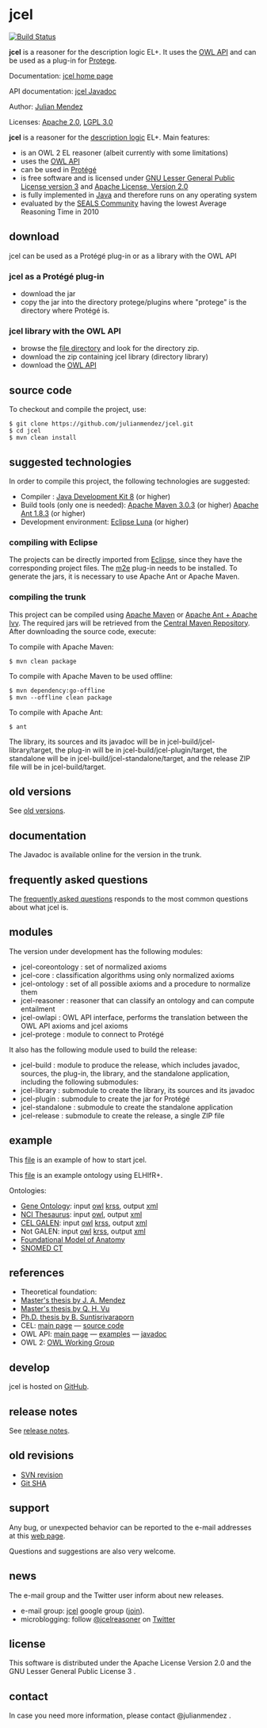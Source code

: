 jcel
====

[![Build Status](https://travis-ci.org/julianmendez/jcel.png?branch=master)](https://travis-ci.org/julianmendez/jcel)

**jcel** is a reasoner for the description logic EL+. It uses the [OWL API](http://owlcs.github.io/owlapi/) and can be used as a plug-in for [Protege](http://protege.stanford.edu/).

Documentation: [jcel home page](http://julianmendez.github.io/jcel/)

API documentation: [jcel Javadoc](http://jcel.sourceforge.net/javadoc/)

Author: [Julian Mendez](http://lat.inf.tu-dresden.de/~mendez/)

Licenses: [Apache 2.0](http://www.apache.org/licenses/LICENSE-2.0.txt), [LGPL 3.0](http://www.gnu.org/licenses/lgpl-3.0.txt)





**jcel** is a reasoner for the [description logic](http://dl.kr.org) EL+.
Main features:

* is an OWL 2 EL reasoner (albeit currently with some limitations)
* uses the [OWL API](http://owlapi.sourceforge.net)
* can be used in [Protégé](http://protege.stanford.edu)
* is free software and is licensed under [GNU Lesser General Public License version 3](http://www.gnu.org/licenses/lgpl.txt) and [Apache License, Version 2.0](http://www.apache.org/licenses/LICENSE-2.0.txt)
* is fully implemented in [Java](http://www.oracle.com/us/technologies/java/standard-edition/overview/index.html) and therefore runs on any operating system
* evaluated by the [SEALS Community](http://www.seals-project.eu/news/storage-and-reasoning-systems-news) having the lowest Average Reasoning Time in 2010


## download

jcel can be used as a Protégé plug-in or as a library with the OWL API


### jcel as a Protégé plug-in

* download the jar
* copy the jar into the directory protege/plugins where "protege" is the directory where Protégé is.


### jcel library with the OWL API

* browse the [file directory](http://sourceforge.net/projects/jcel/files/) and look for the directory zip.
* download the zip containing jcel library (directory library)
* download the [OWL API](http://sourceforge.net/projects/owlapi/files/)


## source code

To checkout and compile the project, use:

```
$ git clone https://github.com/julianmendez/jcel.git
$ cd jcel
$ mvn clean install
```

## suggested technologies
In order to compile this project, the following technologies are suggested:

* Compiler :
   [Java Development Kit 8](http://java.sun.com/) (or higher)
* Build tools (only one is needed):
   [Apache Maven 3.0.3](http://maven.apache.org/) (or higher)
   [Apache Ant 1.8.3](http://ant.apache.org/) (or higher)
* Development environment:
   [Eclipse Luna](http://www.eclipse.org/) (or higher)

### compiling with Eclipse
The projects can be directly imported from [Eclipse](http://www.eclipse.org/), since they have the corresponding project files. The [m2e](https://www.eclipse.org/m2e-wtp/) plug-in needs to be installed. To generate the jars, it is necessary to use Apache Ant or Apache Maven.

### compiling the trunk
This project can be compiled using [Apache Maven](http://maven.apache.org/) or [Apache Ant + Apache Ivy](http://ant.apache.org/ivy/). The required jars will be retrieved from the [Central Maven Repository](http://search.maven.org/#browse). After downloading the source code, execute:

To compile with Apache Maven:
```
$ mvn clean package
```

To compile with Apache Maven to be used offline:
```
$ mvn dependency:go-offline
$ mvn --offline clean package
```

To compile with Apache Ant:
```
$ ant
```

The library, its sources and its javadoc will be in jcel-build/jcel-library/target, the plug-in will be in jcel-build/jcel-plugin/target, the standalone will be in jcel-build/jcel-standalone/target, and the release ZIP file will be in jcel-build/target.


## old versions

See [old versions](http://julianmendez.github.io/jcel/data/oldversions.md).


## documentation

The Javadoc is available online for the version in the trunk.


## frequently asked questions

The [frequently asked questions](http://julianmendez.github.io/jcel/data/faq.md) responds to the most common questions about what jcel is.


## modules

The version under development has the following modules:

* jcel-coreontology : set of normalized axioms
* jcel-core : classification algorithms using only normalized axioms
* jcel-ontology : set of all possible axioms and a procedure to normalize them
* jcel-reasoner : reasoner that can classify an ontology and can compute entailment
* jcel-owlapi : OWL API interface, performs the translation between the OWL API axioms and jcel axioms
* jcel-protege : module to connect to Protégé

It also has the following module used to build the release:

* jcel-build : module to produce the release, which includes javadoc, sources, the plug-in, the library, and the standalone application, including the following submodules:
 * jcel-library : submodule to create the library, its sources and its javadoc
 * jcel-plugin : submodule to create the jar for Protégé
 * jcel-standalone : submodule to create the standalone application
 * jcel-release : submodule to create the release, a single ZIP file


## example

This [file](http://julianmendez.github.io/jcel/data/start-jcel.sh.txt) is an example of how to start jcel.

This [file](http://julianmendez.github.io/jcel/data/example.owl) is an example ontology using ELHIfR+.

Ontologies:
* [Gene Ontology](http://www.geneontology.org/): input [owl](http://lat.inf.tu-dresden.de/systems/jcel/ontologies/geneontology.owl.zip) [krss](http://lat.inf.tu-dresden.de/systems/jcel/ontologies/go.cel.zip), output [xml](http://lat.inf.tu-dresden.de/systems/jcel/ontologies/geneontology-inferred-0.12.0.xml.zip)
* [NCI Thesaurus](http://ncit.nci.nih.gov/): input [owl](http://lat.inf.tu-dresden.de/systems/jcel/ontologies/nci.owl.zip), output [xml](http://lat.inf.tu-dresden.de/systems/jcel/ontologies/nci-inferred-0.12.0.xml.zip)
* [CEL GALEN](http://www.opengalen.org/): input [owl](http://lat.inf.tu-dresden.de/systems/jcel/ontologies/celgalen.owl.zip) [krss](http://lat.inf.tu-dresden.de/systems/jcel/ontologies/celgalen.cel.zip), output [xml](http://lat.inf.tu-dresden.de/systems/jcel/ontologies/celgalen-inferred-0.12.0.xml.zip)
* Not GALEN: input [owl](http://lat.inf.tu-dresden.de/systems/jcel/ontologies/notgalen.owl.zip) [krss](http://lat.inf.tu-dresden.de/systems/jcel/ontologies/notgalen.cel.zip), output [xml](http://lat.inf.tu-dresden.de/systems/jcel/ontologies/notgalen-inferred-0.12.0.xml.zip)
* [Foundational Model of Anatomy](http://sig.biostr.washington.edu/projects/fm/)
* [SNOMED CT](http://www.ihtsdo.org/our-standards/)


## references

* Theoretical foundation:
 * [Master's thesis by J. A. Mendez](http://lat.inf.tu-dresden.de/research/mas/Men-Mas-11.pdf)
 * [Master's thesis by Q. H. Vu](http://lat.inf.tu-dresden.de/research/mas/Vu-Mas-08.pdf)
 * [Ph.D. thesis by B. Suntisrivaraporn](http://lat.inf.tu-dresden.de/research/phd/Sun-PhD-09.pdf)
* CEL: [main page](http://lat.inf.tu-dresden.de/systems/cel) — [source code](https://github.com/julianmendez/cel)
* OWL API: [main page](http://owlapi.sourceforge.net/) — [examples](http://owlapi.sourceforge.net/documentation.html) — [javadoc](http://owlapi.sourceforge.net/javadoc)
* OWL 2: [OWL Working Group](http://www.w3.org/2007/OWL/wiki/OWL_Working_Group)


## develop

jcel is hosted on [GitHub](https://github.com/julianmendez/jcel).


## release notes

See [release notes](http://julianmendez.github.io/jcel/data/releasenotes.md).


## old revisions 

* [SVN revision](http://julianmendez.github.io/jcel/data/svnrev.txt)
* [Git SHA](http://julianmendez.github.io/jcel/data/gitsha.txt)


## support

Any bug, or unexpected behavior can be reported to the e-mail addresses at this [web page](http://lat.inf.tu-dresden.de/~mendez).

Questions and suggestions are also very welcome.


## news

The e-mail group and the Twitter user inform about new releases.

* e-mail group: [jcel](https://groups.google.com/group/jcel?lnk=) google group ([join](https://groups.google.com/group/jcel/subscribe?note=1)).
* microblogging: follow [@jcelreasoner](http://twitter.com/jcelreasoner) on [Twitter](http://twitter.com/)


## license

This software is distributed under the Apache License Version 2.0 and the GNU Lesser General Public License 3 .


## contact

In case you need more information, please contact @julianmendez .

